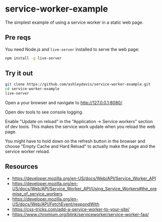 # service-worker-example

The simplest example of using a service worker in a static web page.

## Pre reqs

You need Node.js and `live-server` installed to serve the web page:

```bash
npm install -g live-server
```

## Try it out

```bash
git clone https://github.com/ashleydavis/service-worker-example.git
cd service-worker-example
live-server
```

Open a your browser and navigate to http://127.0.0.1:8080/.

Open dev tools to see console logging.

Enable "Update on reload" in the "Application -> Service workers" section of dev tools. This makes the service work update when you reload the web page.

You might have to hold down on the refresh button in the browser and choose "Empty Cache and Hard Reload" to actually make the page and the service worker reload.

## Resources

- https://developer.mozilla.org/en-US/docs/Web/API/Service_Worker_API
- https://developer.mozilla.org/en-US/docs/Web/API/Service_Worker_API/Using_Service_Workers#the_premise_of_service_workers
- https://developer.mozilla.org/en-US/docs/Web/API/FetchEvent/respondWith
- https://css-tricks.com/add-a-service-worker-to-your-site/
- https://www.chromium.org/blink/serviceworker/service-worker-faq/